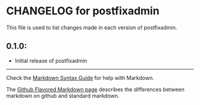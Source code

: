 # CHANGELOG for postfixadmin

This file is used to list changes made in each version of postfixadmin.

## 0.1.0:

* Initial release of postfixadmin

- - -
Check the [Markdown Syntax Guide](http://daringfireball.net/projects/markdown/syntax) for help with Markdown.

The [Github Flavored Markdown page](http://github.github.com/github-flavored-markdown/) describes the differences between markdown on github and standard markdown.
